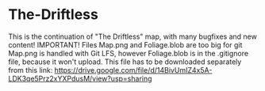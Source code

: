 # The-Driftless
This is the continuation of "The Driftless" map, with many bugfixes and new content!
IMPORTANT!
Files Map.png and Foliage.blob are too big for git
Map.png is handled with Git LFS, however Foliage.blob is in the .gitignore file, because it won't upload. This file has to be downloaded separately from this link:
https://drive.google.com/file/d/14BivUmIZ4x5A-LDK3qe5Prz2xYXPdusM/view?usp=sharing